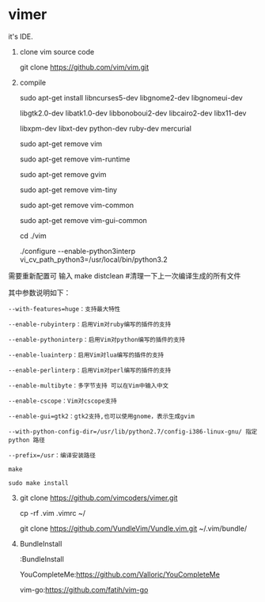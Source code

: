 # vimer
it's IDE.

1. clone vim source code

	git clone https://github.com/vim/vim.git

2. compile

	sudo apt-get install libncurses5-dev libgnome2-dev libgnomeui-dev 

	libgtk2.0-dev libatk1.0-dev libbonoboui2-dev libcairo2-dev libx11-dev 

	libxpm-dev libxt-dev python-dev ruby-dev mercurial

	sudo apt-get remove vim  

	sudo apt-get remove vim-runtime  

	sudo apt-get remove gvim  

	sudo apt-get remove vim-tiny  

	sudo apt-get remove vim-common  

	sudo apt-get remove vim-gui-common

	cd ./vim

	./configure --enable-python3interp vi_cv_path_python3=/usr/local/bin/python3.2

需要重新配置可 输入 make distclean #清理一下上一次编译生成的所有文件


其中参数说明如下：

	--with-features=huge：支持最大特性
	
	--enable-rubyinterp：启用Vim对ruby编写的插件的支持
	
	--enable-pythoninterp：启用Vim对python编写的插件的支持
	
	--enable-luainterp：启用Vim对lua编写的插件的支持
	
	--enable-perlinterp：启用Vim对perl编写的插件的支持
	
	--enable-multibyte：多字节支持 可以在Vim中输入中文
	
	--enable-cscope：Vim对cscope支持
	
	--enable-gui=gtk2：gtk2支持,也可以使用gnome，表示生成gvim
	
	--with-python-config-dir=/usr/lib/python2.7/config-i386-linux-gnu/ 指定 python 路径
	
	--prefix=/usr：编译安装路径

	make
	
	sudo make install

3. git clone https://github.com/vimcoders/vimer.git

	cp -rf .vim .vimrc ~/

	git clone https://github.com/VundleVim/Vundle.vim.git ~/.vim/bundle/

4. BundleInstall

    :BundleInstall

    YouCompleteMe:https://github.com/Valloric/YouCompleteMe

	vim-go:https://github.com/fatih/vim-go
